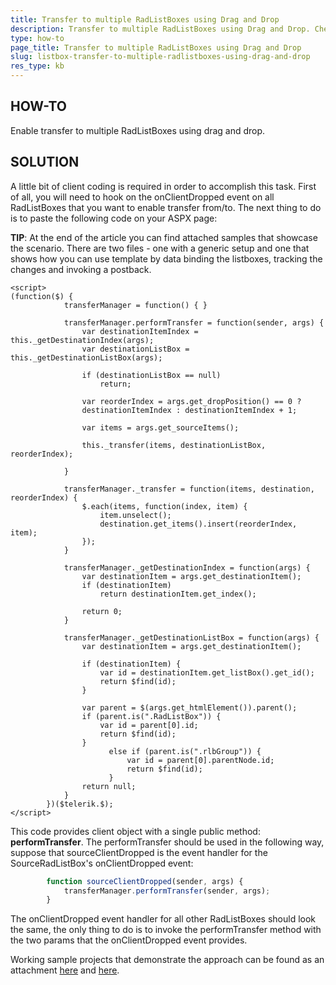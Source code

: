 ```yaml
---
title: Transfer to multiple RadListBoxes using Drag and Drop
description: Transfer to multiple RadListBoxes using Drag and Drop. Check it now!
type: how-to
page_title: Transfer to multiple RadListBoxes using Drag and Drop
slug: listbox-transfer-to-multiple-radlistboxes-using-drag-and-drop
res_type: kb
---
```



## HOW-TO  
Enable transfer to multiple RadListBoxes using drag and drop.  
  
## SOLUTION  
A little bit of client coding is required in order to accomplish this task. First of all, you will need to hook on the onClientDropped event on all RadListBoxes that you want to enable transfer from/to. The next thing to do is to paste the following code on your ASPX page:

**TIP**: At the end of the article you can find attached samples that showcase the scenario. There are two files - one with a generic setup and one that shows how you can use template by data binding the listboxes, tracking the changes and invoking a postback.  
  
````ASPX
<script>
(function($) {
            transferManager = function() { }
  
            transferManager.performTransfer = function(sender, args) {
                var destinationItemIndex = this._getDestinationIndex(args);
                var destinationListBox = this._getDestinationListBox(args);
  
                if (destinationListBox == null)
                    return;
  
                var reorderIndex = args.get_dropPosition() == 0 ?
                destinationItemIndex : destinationItemIndex + 1;
  
                var items = args.get_sourceItems();
  
                this._transfer(items, destinationListBox, reorderIndex);
  
            }
  
            transferManager._transfer = function(items, destination, reorderIndex) {
                $.each(items, function(index, item) {
                    item.unselect();
                    destination.get_items().insert(reorderIndex, item);
                });
            }
  
            transferManager._getDestinationIndex = function(args) {
                var destinationItem = args.get_destinationItem();
                if (destinationItem)
                    return destinationItem.get_index();
  
                return 0;
            }
  
            transferManager._getDestinationListBox = function(args) {
                var destinationItem = args.get_destinationItem();
  
                if (destinationItem) {
                    var id = destinationItem.get_listBox().get_id();
                    return $find(id);
                }
  
                var parent = $(args.get_htmlElement()).parent();
                if (parent.is(".RadListBox")) {
                    var id = parent[0].id;
                    return $find(id);
                }
                      else if (parent.is(".rlbGroup")) {
                          var id = parent[0].parentNode.id;
                          return $find(id);
                      }
                return null;
            }
        })($telerik.$);
</script>
````

  
This code provides client object with a single public method: **performTransfer**. The performTransfer should be used in the following way, suppose that sourceClientDropped is the event handler for the SourceRadListBox's onClientDropped event:  
  
````JavaScript
        function sourceClientDropped(sender, args) {
            transferManager.performTransfer(sender, args);
        }
````

  
The onClientDropped event handler for all other RadListBoxes should look the same, the only thing to do is to invoke the performTransfer method with the two params that the onClientDropped event provides.   
  

Working sample projects that demonstrate the approach can be found as an attachment [here](files/listbox-transfer-to-multiple-listboxes.zip) and [here](files/listbox-transfer-to-multiple-listboxes-with-templates.zip).  
  

    